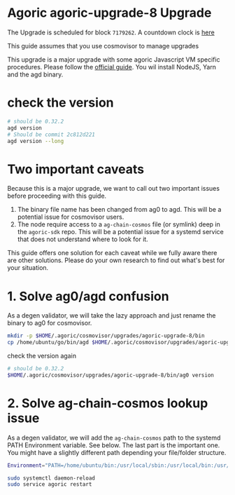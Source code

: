 # Agoric agoric-upgrade-8 Upgrade

The Upgrade is scheduled for block `7179262`. A countdown clock is [here](https://ping.pub/agoric/gov/16)

This guide assumes that you use cosmovisor to manage upgrades

This upgrade is a major upgrade with some agoric Javascript VM specific procedures. Please follow the [official guide](https://github.com/Agoric/agoric-sdk/wiki/ag0-to-agd-upgrade). You wil install NodeJS, Yarn and the agd binary.

# check the version

```bash
# should be 0.32.2
agd version
# Should be commit 2c812d221
agd version --long
```

# Two important caveats

Because this is a major upgrade, we want to call out two important issues before proceeding with this guide.

1. The binary file name has been changed from ag0 to agd. This will be a potential issue for cosmovisor users.
2. The node require access to a `ag-chain-cosmos` file (or symlink) deep in the `agoric-sdk` repo. This will be a potential issue for a systemd service that does not understand where to look for it.

This guide offers one solution for each caveat while we fully aware there are other solutions. Please do your own research to find out what's best for your situation.

# 1. Solve ag0/agd confusion

As a degen validator, we will take the lazy approach and just rename the binary to ag0 for cosmovisor.

```bash
mkdir -p $HOME/.agoric/cosmovisor/upgrades/agoric-upgrade-8/bin
cp /home/ubuntu/go/bin/agd $HOME/.agoric/cosmovisor/upgrades/agoric-upgrade-8/bin/ag0
```

check the version again

```bash
# should be 0.32.2
$HOME/.agoric/cosmovisor/upgrades/agoric-upgrade-8/bin/ag0 version
```

# 2. Solve ag-chain-cosmos lookup issue

As a degen validator, we will add the `ag-chain-cosmos` path to the systemd PATH Environment variable. See below. The last part is the important one. You might have a slightly different path depending your file/folder structure.

```bash
Environment="PATH=/home/ubuntu/bin:/usr/local/sbin:/usr/local/bin:/usr/sbin:/usr/bin:/sbin:/bin:/home/ubuntu/agoric-sdk/packages/cosmic-swingset/bin"
```

```bash
sudo systemctl daemon-reload
sudo service agoric restart
```
